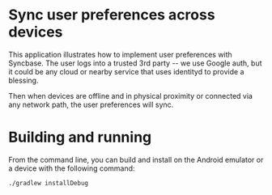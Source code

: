 # Sync user preferences across devices

This application illustrates how to implement user preferences with Syncbase.
The user logs into a trusted 3rd party -- we use Google auth, but it could
be any cloud or nearby service that uses identityd to provide a blessing.

Then when devices are offline and in physical proximity or connected via
any network path, the user preferences will sync.

# Building and running

From the command line, you can build and install
on the Android emulator or a device with the following command:

    ./gradlew installDebug
